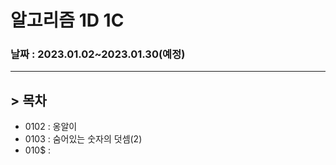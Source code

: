 # 알고리즘 1D 1C
### 날짜 : 2023.01.02~2023.01.30(예정)

---
## > 목차
 - 0102 : 옹알이
 - 0103 : 숨어있는 숫자의 덧셈(2)
 - 010$ : 
